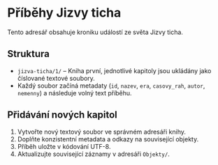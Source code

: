 # Příběhy Jizvy ticha

Tento adresář obsahuje kroniku událostí ze světa Jizvy ticha.

## Struktura

- `jizva-ticha/1/` – Kniha první, jednotlivé kapitoly jsou ukládány jako číslované textové soubory.
- Každý soubor začíná metadaty (`id`, `nazev`, `era`, `casovy_rah`, `autor`, `nemenny`) a následuje volný text příběhu.

## Přidávání nových kapitol

1. Vytvořte nový textový soubor ve správném adresáři knihy.
2. Doplňte konzistentní metadata a odkazy na související objekty.
3. Příběh uložte v kódování UTF-8.
4. Aktualizujte související záznamy v adresáři `Objekty/`.
